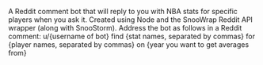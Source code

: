 A Reddit comment bot that will reply to you with NBA stats for specific players when you ask it. Created using Node and the SnooWrap Reddit API wrapper (along with SnooStorm). Address the bot as follows in a Reddit comment: u/{username of bot} find {stat names, separated by commas} for {player names, separated by commas} on {year you want to get averages from}
